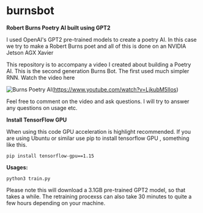 # burnsbot
**Robert Burns Poetry AI built using GPT2**

I used OpenAI's GPT2 pre-trained models to create a poetry AI. In this case we try to make a  Robert Burns poet and all of this is done on an NVIDIA Jetson AGX Xavier

This repository is to accompany a video I created about building a Poetry AI. This is the second generation Burns Bot. The first used much simpler RNN. Watch the video here

![Burns Poetry AI](https://img.youtube.com/vi/LjkubM5IIos/0.jpg)(https://www.youtube.com/watch?v=LjkubM5IIos)


Feel free to comment on the video and ask questions. I will try to answer any questions on usage etc. 

**Install TensorFlow GPU**

When using this code GPU acceleration is highlight recommended.  If you are using Ubuntu or similar use pip to install tensorflow GPU , something like this. 

`pip install tensorflow-gpu==1.15`

**Usages:**

`python3 train.py`

Please note this will download a 3.1GB pre-trained GPT2 model, so that takes a while. The retraining procexss can also take 30 minutes to quite a few hours depending on your machine. 



